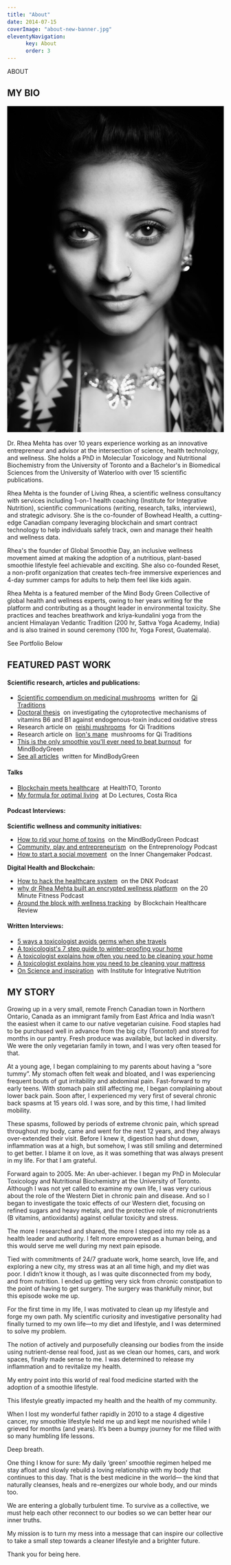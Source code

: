 ```yaml
---
title: "About"
date: 2014-07-15
coverImage: "about-new-banner.jpg"
eleventyNavigation:
      key: About
      order: 3
---
```


 ABOUT 

## MY BIO

  ![](images/Rhea-Mehta-Bio.jpg)

Dr. Rhea Mehta has over 10 years experience working as an innovative entrepreneur and advisor at the intersection of science, health technology, and wellness. She holds a PhD in Molecular Toxicology and Nutritional Biochemistry from the University of Toronto and a Bachelor's in Biomedical Sciences from the University of Waterloo with over 15 scientific publications.

Rhea Mehta is the founder of Living Rhea, a scientific wellness consultancy with services including 1-on-1 health coaching (Institute for Integrative Nutrition), scientific communications (writing, research, talks, interviews), and strategic advisory. She is the co-founder of Bowhead Health, a cutting-edge Canadian company leveraging blockchain and smart contract technology to help individuals safely track, own and manage their health and wellness data.

Rhea's the founder of Global Smoothie Day, an inclusive wellness movement aimed at making the adoption of a nutritious, plant-based smoothie lifestyle feel achievable and exciting. She also co-founded Reset, a non-profit organization that creates tech-free immersive experiences and 4-day summer camps for adults to help them feel like kids again.

Rhea Mehta is a featured member of the Mind Body Green Collective of global health and wellness experts, owing to her years writing for the platform and contributing as a thought leader in environmental toxicity. She practices and teaches breathwork and kriya-kundalini yoga from the ancient Himalayan Vedantic Tradition (200 hr, Sattva Yoga Academy, India) and is also trained in sound ceremony (100 hr, Yoga Forest, Guatemala).

See Portfolio Below

## FEATURED PAST WORK

#### Scientific research, articles and publications:

- [Scientific compendium on medicinal mushrooms](https://drive.google.com/file/d/106Q8XuNINoXPbrFdfaxn_I7us0lKU4PL/view?usp=sharing)  written for  [Qi Traditions](https://qitraditions.com/)
- [Doctoral thesis](https://tspace.library.utoronto.ca/bitstream/1807/31865/6/Mehta_Rhea_201111_PhD_thesis.pdf)  on investigating the cytoprotective mechanisms of vitamins B6 and B1 against endogenous-toxin induced oxidative stress
- Research article on  [reishi mushrooms](https://qitraditions.com/blogs/news/ganoderma-reishi-mushroom-of-immortality)  for Qi Traditions
- Research article on  [lion's mane](https://qitraditions.com/blogs/news/lion-s-mane-a-multi-modal-medicinal-fungus)  mushrooms for Qi Traditions
- [This is the only smoothie you'll ever need to beat burnout](https://www.mindbodygreen.com/0-26878/this-is-the-only-smoothie-youll-ever-need-to-beat-burnout.html)  for MindBodyGreen
- [See all articles](https://www.mindbodygreen.com/wc/dr-rhea-mehta)  written for MindBodyGreen

#### Talks

- [Blockchain meets healthcare](https://www.youtube.com/watch?v=w7WLipkXmWQ)  at HealthTO, Toronto
- [My formula for optimal living](https://www.youtube.com/watch?v=injjrFugT9Y)  at Do Lectures, Costa Rica

#### Podcast Interviews:

**Scientific wellness and community initiatives:**

- [How to rid your home of toxins](https://podcasts.apple.com/us/podcast/how-to-rid-your-home-of-toxins-with-rhea-mehta-ph-d/id1246494475?i=1000442642624?i=1000442642624)  on the MindBodyGreen Podcast
- [Community, play and entrepreneurism](https://entrepologypodcast.libsyn.com/006-integrity-and-self-love-with-dr-rhea-mehta)  on the Entreprenology Podcast
- [How to start a social movement](https://www.youtube.com/watch?v=GjCoZ357RsM)  on the Inner Changemaker Podcast.

**Digital Health and Blockchain:**

- [How to hack the healthcare system](https://www.youtube.com/watch?v=i_cEkE-M7ig)  on the DNX Podcast
- [why dr Rhea Mehta built an encrypted wellness platform](https://www.shapescale.com/blog/20-minute-fitness-podcast/why-dr-rhea-mehta-built-bowhead-health/)  on the 20 Minute Fitness Podcast
- [Around the block with wellness tracking](https://blockchainhealthcarereview.com/around-the-block-with-wellness-tracking-feature-interview-with-dr-rhea-mehta-bowhead-health/)  by Blockchain Healthcare Review

#### Written Interviews:

- [5 ways a toxicologist avoids germs when she travels](https://www.mindbodygreen.com/articles/a-toxicologists-healthy-travel-tips-that-help-her-avoid-germs)
- [A toxicologist's 7 step guide to winter-proofing your home](https://www.mindbodygreen.com/articles/how-to-winterproof-your-home-according-to-a-toxicologist)
- [A toxicologist explains how often you need to be cleaning your home](https://www.mindbodygreen.com/articles/the-most-important-places-to-clean-at-home)
- [A toxicologist explains how you need to be cleaning your mattress](https://www.mindbodygreen.com/articles/should-you-clean-your-mattress-how-to-and-how-often)
- [On Science and inspiration](https://www.integrativenutrition.com/blog/2015/02/scientist-health-coach-dr-rhea-mehta-on-science-and-inspiration)  with Institute for Integrative Nutrition

## MY STORY

Growing up in a very small, remote French Canadian town in Northern Ontario, Canada as an immigrant family from East Africa and India wasn’t the easiest when it came to our native vegetarian cuisine. Food staples had to be purchased well in advance from the big city (Toronto!) and stored for months in our pantry. Fresh produce was available, but lacked in diversity. We were the only vegetarian family in town, and I was very often teased for that.

At a young age, I began complaining to my parents about having a “sore tummy”. My stomach often felt weak and bloated, and I was experiencing frequent bouts of gut irritability and abdominal pain. Fast-forward to my early teens. With stomach pain still affecting me, I began complaining about lower back pain. Soon after, I experienced my very first of several chronic back spasms at 15 years old. I was sore, and by this time, I had limited mobility.

These spasms, followed by periods of extreme chronic pain, which spread throughout my body, came and went for the next 12 years, and they always over-extended their visit. Before I knew it, digestion had shut down, inflammation was at a high, but somehow, I was still smiling and determined to get better. I blame it on love, as it was something that was always present in my life. For that I am grateful.

Forward again to 2005. Me: An uber-achiever. I began my PhD in Molecular Toxicology and Nutritional Biochemistry at the University of Toronto. Although I was not yet called to examine my own life, I was very curious about the role of the Western Diet in chronic pain and disease. And so I began to investigate the toxic effects of our Western diet, focusing on refined sugars and heavy metals, and the protective role of micronutrients (B vitamins, antioxidants) against cellular toxicity and stress.

The more I researched and shared, the more I stepped into my role as a health leader and authority. I felt more empowered as a human being, and this would serve me well during my next pain episode.

Tied with commitments of 24/7 graduate work, home search, love life, and exploring a new city, my stress was at an all time high, and my diet was poor. I didn’t know it though, as I was quite disconnected from my body, and from nutrition. I ended up getting very sick from chronic constipation to the point of having to get surgery. The surgery was thankfully minor, but this episode woke me up.

For the first time in my life, I was motivated to clean up my lifestyle and forge my own path. My scientific curiosity and investigative personality had finally turned to my own life—to my diet and lifestyle, and I was determined to solve my problem.

The notion of actively and purposefully cleansing our bodies from the inside using nutrient-dense real food, just as we clean our homes, cars, and work spaces, finally made sense to me. I was determined to release my inflammation and to revitalize my health.

My entry point into this world of real food medicine started with the adoption of a smoothie lifestyle.

This lifestyle greatly impacted my health and the health of my community.

When I lost my wonderful father rapidly in 2010 to a stage 4 digestive cancer, my smoothie lifestyle held me up and kept me nourished while I grieved for months (and years). It’s been a bumpy journey for me filled with so many humbling life lessons.

Deep breath.

One thing I know for sure: My daily ‘green’ smoothie regimen helped me stay afloat and slowly rebuild a loving relationship with my body that continues to this day. That is the best medicine in the world— the kind that naturally cleanses, heals and re-energizes our whole body, and our minds too.

We are entering a globally turbulent time. To survive as a collective, we must help each other reconnect to our bodies so we can better hear our inner truths.

My mission is to turn my mess into a message that can inspire our collective to take a small step towards a cleaner lifestyle and a brighter future.

Thank you for being here.

